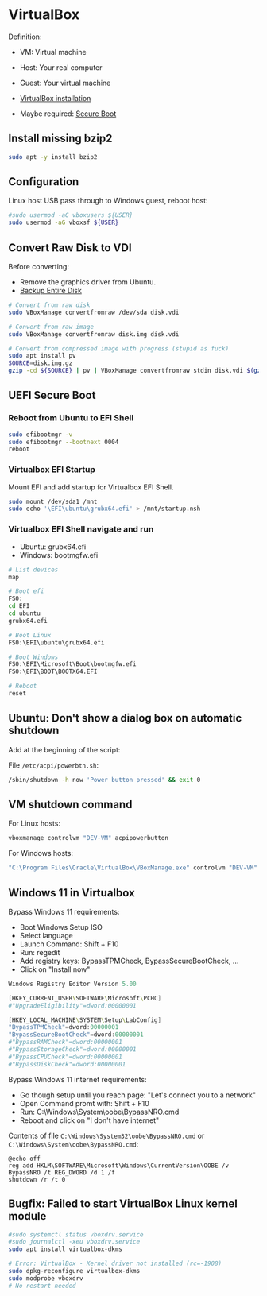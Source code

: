 # VirtualBox

Definition:

* VM: Virtual machine
* Host: Your real computer
* Guest: Your virtual machine

* [VirtualBox installation](Installation.md)
* Maybe required: [Secure Boot](../../System/Linux/Secure-Boot/Secure-Boot.md)

## Install missing bzip2

```bash
sudo apt -y install bzip2
```

## Configuration

Linux host USB pass through to Windows guest, reboot host:

```bash
#sudo usermod -aG vboxusers ${USER}
sudo usermod -aG vboxsf ${USER}
```

## Convert Raw Disk to VDI

Before converting:

* Remove the graphics driver from Ubuntu.
* [Backup Entire Disk](../../System/Linux/Backup-Entire-Disk.md)

```bash
# Convert from raw disk
sudo VBoxManage convertfromraw /dev/sda disk.vdi

# Convert from raw image
sudo VBoxManage convertfromraw disk.img disk.vdi

# Convert from compressed image with progress (stupid as fuck)
sudo apt install pv
SOURCE=disk.img.gz
gzip -cd ${SOURCE} | pv | VBoxManage convertfromraw stdin disk.vdi $(gzip -cd ${SOURCE} | wc -c)
```

## UEFI Secure Boot

### Reboot from Ubuntu to EFI Shell

```bash
sudo efibootmgr -v
sudo efibootmgr --bootnext 0004
reboot
```

### Virtualbox EFI Startup

Mount EFI and add startup for Virtualbox EFI Shell.

```bash
sudo mount /dev/sda1 /mnt
sudo echo '\EFI\ubuntu\grubx64.efi' > /mnt/startup.nsh
```

### Virtualbox EFI Shell navigate and run

* Ubuntu: grubx64.efi
* Windows: bootmgfw.efi

```bash
# List devices
map

# Boot efi
FS0:
cd EFI
cd ubuntu
grubx64.efi

# Boot Linux
FS0:\EFI\ubuntu\grubx64.efi

# Boot Windows
FS0:\EFI\Microsoft\Boot\bootmgfw.efi
FS0:\EFI\BOOT\BOOTX64.EFI

# Reboot
reset
```

## Ubuntu: Don't show a dialog box on automatic shutdown

Add at the beginning of the script:

File `/etc/acpi/powerbtn.sh`:

```bash
/sbin/shutdown -h now 'Power button pressed' && exit 0
```

## VM shutdown command

For Linux hosts:

```bash
vboxmanage controlvm "DEV-VM" acpipowerbutton
```

For Windows hosts:

```bash
"C:\Program Files\Oracle\VirtualBox\VBoxManage.exe" controlvm "DEV-VM" acpipowerbutton
```

## Windows 11 in Virtualbox

Bypass Windows 11 requirements:

* Boot Windows Setup ISO
* Select language
* Launch Command: Shift + F10
* Run: regedit
* Add registry keys: BypassTPMCheck, BypassSecureBootCheck, ...
* Click on "Install now"

```powershell
Windows Registry Editor Version 5.00

[HKEY_CURRENT_USER\SOFTWARE\Microsoft\PCHC]
#"UpgradeEligibility"=dword:00000001

[HKEY_LOCAL_MACHINE\SYSTEM\Setup\LabConfig]
"BypassTPMCheck"=dword:00000001
"BypassSecureBootCheck"=dword:00000001
#"BypassRAMCheck"=dword:00000001
#"BypassStorageCheck"=dword:00000001
#"BypassCPUCheck"=dword:00000001
#"BypassDiskCheck"=dword:00000001
```

Bypass Windows 11 internet requirements:

* Go though setup until you reach page: "Let's connect you to a network"
* Open Command promt with: Shift + F10
* Run: C:\Windows\System\oobe\BypassNRO.cmd
* Reboot and click on "I don't have internet"

Contents of file `C:\Windows\System32\oobe\BypassNRO.cmd` or `C:\Windows\System\oobe\BypassNRO.cmd`:

```shell
@echo off
reg add HKLM\SOFTWARE\Microsoft\Windows\CurrentVersion\OOBE /v BypassNRO /t REG_DWORD /d 1 /f
shutdown /r /t 0
```

## Bugfix: Failed to start VirtualBox Linux kernel module

```bash
#sudo systemctl status vboxdrv.service
#sudo journalctl -xeu vboxdrv.service
sudo apt install virtualbox-dkms

# Error: VirtualBox - Kernel driver not installed (rc=-1908)
sudo dpkg-reconfigure virtualbox-dkms
sudo modprobe vboxdrv
# No restart needed
```
